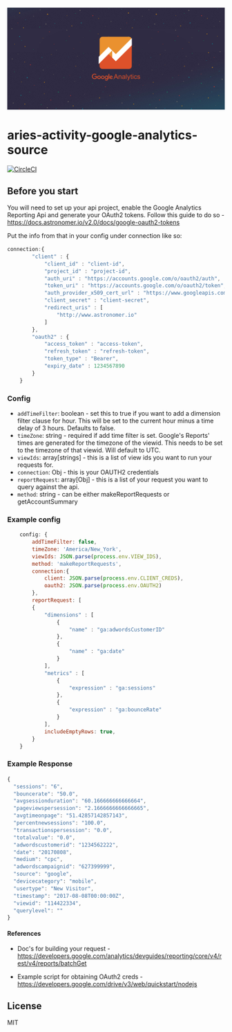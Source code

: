 ![alt text](/img/logo.png "Aries Integration for Google Analytics")

# aries-activity-google-analytics-source

[![CircleCI](https://circleci.com/gh/aries-data/aries-activity-google-analytics-source.svg?style=svg)](https://circleci.com/gh/aries-data/aries-activity-google-analytics-source)

## Before you start 
You will need to set up your api project, enable the Google Analytics Reporting Api and generate your OAuth2 tokens. 
Follow this guide to do so - https://docs.astronomer.io/v2.0/docs/google-oauth2-tokens

Put the info from that in your config under connection like so:  
```javascript
connection:{
        "client" : {
            "client_id" : "client-id", 
            "project_id" : "project-id", 
            "auth_uri" : "https://accounts.google.com/o/oauth2/auth", 
            "token_uri" : "https://accounts.google.com/o/oauth2/token", 
            "auth_provider_x509_cert_url" : "https://www.googleapis.com/oauth2/v1/certs", 
            "client_secret" : "client-secret", 
            "redirect_uris" : [
                "http://www.astronomer.io"
            ]
        }, 
        "oauth2" : {
            "access_token" : "access-token", 
            "refresh_token" : "refresh-token", 
            "token_type" : "Bearer", 
            "expiry_date" : 1234567890
        }
    }
```
### Config

- `addTimeFilter`: boolean - set this to true if you want to add a dimension filter clause for hour. This will be set to the current hour minus a time delay of 3 hours. Defaults to false.
- `timeZone`: string - required if add time filter is set. Google's Reports' times are generated for the timezone of the viewid. This needs to be set to the timezone of that viewid. Will default to UTC. 
- `viewIds`: array[strings] - this is a list of view ids you want to run your requests for. 
- `connection`: Obj - this is your OAUTH2 credentials
- `reportRequest`: array[Obj] - this is a list of your request you want to query against the api. 
- `method`: string - can be either makeReportRequests or getAccountSummary

### Example config 

```javascript
    config: {
        addTimeFilter: false,
        timeZone: 'America/New_York',
        viewIds: JSON.parse(process.env.VIEW_IDS),
        method: 'makeReportRequests',
        connection:{
            client: JSON.parse(process.env.CLIENT_CREDS),
            oauth2: JSON.parse(process.env.OAUTH2)
        },   
        reportRequest: [
        {
            "dimensions" : [
                {
                    "name" : "ga:adwordsCustomerID"
                }, 
                {
                    "name" : "ga:date"
                }
            ], 
            "metrics" : [
                {
                    "expression" : "ga:sessions"
                }, 
                {
                    "expression" : "ga:bounceRate"
                }
            ],
            includeEmptyRows: true,
        }
    }
```
### Example Response 
```javascript
{
  "sessions": "6",
  "bouncerate": "50.0",
  "avgsessionduration": "60.166666666666664",
  "pageviewspersession": "2.1666666666666665",
  "avgtimeonpage": "51.42857142857143",
  "percentnewsessions": "100.0",
  "transactionspersession": "0.0",
  "totalvalue": "0.0",
  "adwordscustomerid": "1234562222",
  "date": "20170808",
  "medium": "cpc",
  "adwordscampaignid": "627399999",
  "source": "google",
  "devicecategory": "mobile",
  "usertype": "New Visitor",
  "timestamp": "2017-08-08T00:00:00Z",
  "viewid": "114422334",
  "querylevel": ""
}

```

#### References  
- Doc's for building your request - https://developers.google.com/analytics/devguides/reporting/core/v4/rest/v4/reports/batchGet

-  Example script for obtaining OAuth2 creds - https://developers.google.com/drive/v3/web/quickstart/nodejs

## License 
MIT